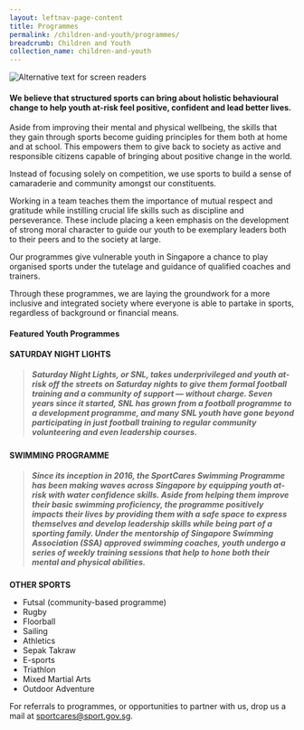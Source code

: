 ```yaml
---
layout: leftnav-page-content
title: Programmes
permalink: /children-and-youth/programmes/
breadcrumb: Children and Youth
collection_name: children-and-youth
---
```


![Alternative text for screen readers](/images/youth-programmes.jpg)

#### We believe that structured sports can bring about holistic behavioural change to help youth at-risk feel positive, confident and lead better lives.

Aside from improving their mental and physical wellbeing, the skills that they gain through sports become guiding principles for them both at home and at school.  This empowers them to give back to society as active and responsible citizens capable of bringing about positive change in the world. 

Instead of focusing solely on competition, we use sports to build a sense of camaraderie and community amongst our constituents.  

Working in a team teaches them the importance of mutual respect and gratitude while instilling crucial life skills such as discipline and perseverance. These include placing a keen emphasis on the development of strong moral character to guide our youth to be exemplary leaders both to their peers and to the society at large.  

Our programmes give vulnerable youth in Singapore a chance to play organised sports under the tutelage and guidance of qualified coaches and trainers. 

Through these programmes, we are laying the groundwork for a more inclusive and integrated society where everyone is able to partake in sports, regardless of background or financial means. 

#### Featured **Youth Programmes**

**SATURDAY NIGHT LIGHTS**
> ##### Saturday Night Lights, or SNL, takes underprivileged and youth at-risk off the streets on Saturday nights to give them formal football training and a community of support — without charge. Seven years since it started, SNL has grown from a football programme to a development programme, and many SNL youth have gone beyond participating in just football training to regular community volunteering and even leadership courses. 

**SWIMMING PROGRAMME**
>##### Since its inception in 2016, the SportCares Swimming Programme has been making waves across Singapore by equipping youth at-risk with water confidence skills. Aside from helping them improve their basic swimming proficiency, the programme positively impacts their lives by providing them with a safe space to express themselves and develop leadership skills while being part of a sporting family.  Under the mentorship of Singapore Swimming Association (SSA) approved swimming coaches, youth undergo a series of weekly training sessions that help to hone both their mental and physical abilities. 

**OTHER SPORTS**

* Futsal (community-based programme)
* Rugby
* Floorball
* Sailing
* Athletics
* Sepak Takraw
* E-sports
* Triathlon
* Mixed Martial Arts
* Outdoor Adventure

For referrals to programmes, or opportunities to partner with us, drop us a mail at <sportcares@sport.gov.sg>.

